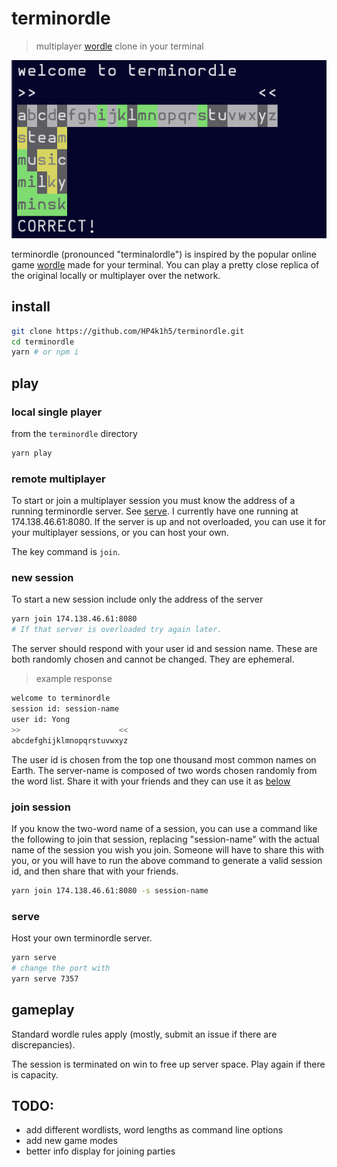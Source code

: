 # terminordle

> multiplayer [wordle](https://www.powerlanguage.co.uk/wordle/) clone in your terminal

![screenshot of local terminordle single player](./src/util/data/terminordle.png)

terminordle (pronounced "terminalordle") is inspired by the popular online game [wordle](https://www.powerlanguage.co.uk/wordle/) made for your terminal. You can play a pretty close replica of the original locally or multiplayer over the network.

## install

```bash
git clone https://github.com/HP4k1h5/terminordle.git
cd terminordle
yarn # or npm i
```

## play

### local single player

from the `terminordle` directory

```bash
yarn play
```

### remote multiplayer

To start or join a multiplayer session you must know the address of a running terminordle server. See [serve](#serve). I currently have one running at 174.138.46.61:8080. If the server is up and not overloaded, you can use it for your multiplayer sessions, or you can host your own.

The key command is `join`.

### new session

To start a new session include only the address of the server

```bash
yarn join 174.138.46.61:8080
# If that server is overloaded try again later.
```

The server should respond with your user id and session name. These are both randomly chosen and cannot be changed. They are ephemeral.

> example response

```bash
welcome to terminordle
session id: session-name
user id: Yong
>>                      <<
abcdefghijklmnopqrstuvwxyz

```

The user id is chosen from the top one thousand most common names on Earth. The server-name is composed of two words chosen randomly from the word list. Share it with your friends and they can use it as [below](#join-session)

### join session

If you know the two-word name of a session, you can use a command like the following to join that session, replacing "session-name" with the actual name of the session you wish you join. Someone will have to share this with you, or you will have to run the above command to generate a valid session id, and then share that with your friends.

```bash
yarn join 174.138.46.61:8080 -s session-name
```

### serve

Host your own terminordle server.

```bash
yarn serve
# change the port with
yarn serve 7357
```

## gameplay

Standard wordle rules apply (mostly, submit an issue if there are discrepancies).

The session is terminated on win to free up server space. Play again if there is capacity.

## TODO:

- add different wordlists, word lengths as command line options
- add new game modes
- better info display for joining parties

